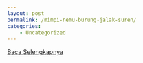 ```yaml
---
layout: post
permalink: /mimpi-nemu-burung-jalak-suren/
categories:
    - Uncategorized
---
```


[Baca Selengkapnya](/05)